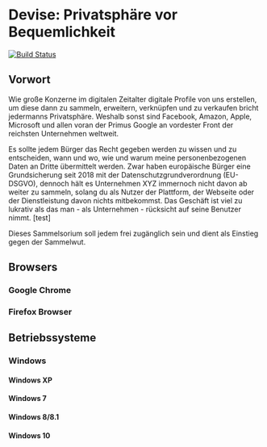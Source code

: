 # Devise: Privatsphäre vor Bequemlichkeit

[![Build Status](https://travis-ci.com/crazyyzarc/A-lot-of-security-tips.svg?branch=master)](https://travis-ci.com/crazyyzarc/A-lot-of-security-tips)

## Vorwort

Wie große Konzerne im digitalen Zeitalter digitale Profile von uns erstellen, um diese dann zu sammeln, erweitern, verknüpfen und zu verkaufen bricht jedermanns Privatsphäre. Weshalb sonst sind Facebook, Amazon, Apple, Microsoft und allen voran der Primus Google an vordester Front der reichsten Unternehmen weltweit.

Es sollte jedem Bürger das Recht gegeben werden zu wissen und zu entscheiden, wann und wo, wie und warum meine personenbezogenen Daten an Dritte übermittelt werden. Zwar haben europäische Bürger eine Grundsicherung seit 2018 mit der Datenschutzgrundverordnung (EU-DSGVO), dennoch hält es Unternehmen XYZ immernoch nicht davon ab weiter zu sammeln, solang du als Nutzer der Plattform, der Webseite oder der Dienstleistung davon nichts mitbekommst. Das Geschäft ist viel zu lukrativ als das man - als Unternehmen - rücksicht auf seine Benutzer nimmt. [test]

Dieses Sammelsorium soll jedem frei zugänglich sein und dient als Einstieg gegen der Sammelwut.

## Browsers
### Google Chrome
### Firefox Browser

## Betriebssysteme
### Windows
#### Windows XP
#### Windows 7
#### Windows 8/8.1
#### Windows 10
